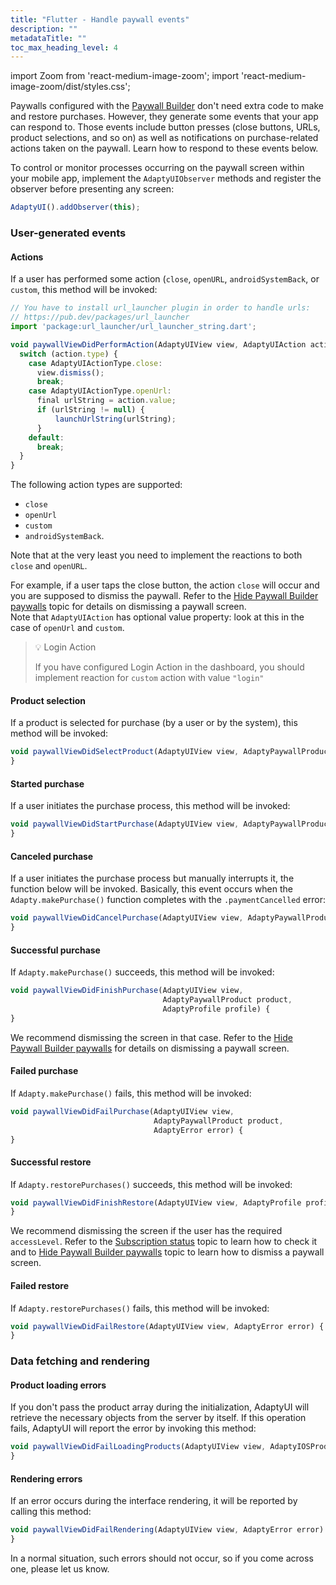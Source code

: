 ```yaml
---
title: "Flutter - Handle paywall events"
description: ""
metadataTitle: ""
toc_max_heading_level: 4
---
```


import Zoom from 'react-medium-image-zoom';
import 'react-medium-image-zoom/dist/styles.css';

Paywalls configured with the [Paywall Builder](adapty-paywall-builder) don't need extra code to make and restore purchases. However, they generate some events that your app can respond to. Those events include button presses (close buttons, URLs, product selections, and so on) as well as notifications on purchase-related actions taken on the paywall. Learn how to respond to these events below.

To control or monitor processes occurring on the paywall screen within your mobile app, implement the `AdaptyUIObserver` methods and register the observer before presenting any screen:

```javascript title="Flutter"
AdaptyUI().addObserver(this);
```

### User-generated events

#### Actions

If a user has performed some action (`close`, `openURL`, `androidSystemBack`, or `custom`, this method will be invoked:

```javascript title="Flutter"
// You have to install url_launcher plugin in order to handle urls:
// https://pub.dev/packages/url_launcher
import 'package:url_launcher/url_launcher_string.dart'; 

void paywallViewDidPerformAction(AdaptyUIView view, AdaptyUIAction action) {
  switch (action.type) {
    case AdaptyUIActionType.close:
      view.dismiss();
      break;
    case AdaptyUIActionType.openUrl:
      final urlString = action.value;
      if (urlString != null) {
          launchUrlString(urlString);
      }
    default:
      break;
  }
}
```

The following action types are supported:

- `close`
- `openUrl`
- `custom`
- `androidSystemBack`. 

Note that at the very least you need to implement the reactions to both `close` and `openURL`.

For example, if a user taps the close button, the action `close` will occur and you are supposed to dismiss the paywall. Refer to the [Hide Paywall Builder paywalls](hide-paywall-builder-paywalls) topic for details on dismissing a paywall screen.  
Note that `AdaptyUIAction` has optional value property: look at this in the case of `openUrl` and `custom`.

> 💡 Login Action
> 
> If you have configured Login Action in the dashboard, you should implement reaction for `custom` action with value `"login"`

#### Product selection

If a product is selected for purchase (by a user or by the system), this method will be invoked:

```javascript title="Flutter"
void paywallViewDidSelectProduct(AdaptyUIView view, AdaptyPaywallProduct product) {
}
```

#### Started purchase

If a user initiates the purchase process, this method will be invoked:

```javascript title="Flutter"
void paywallViewDidStartPurchase(AdaptyUIView view, AdaptyPaywallProduct product) {
}
```

#### Canceled purchase

If a user initiates the purchase process but manually interrupts it, the function below will be invoked. Basically, this event occurs when the `Adapty.makePurchase()` function completes with the `.paymentCancelled` error:

```javascript title="Flutter"
void paywallViewDidCancelPurchase(AdaptyUIView view, AdaptyPaywallProduct product) {
}
```

#### Successful purchase

If `Adapty.makePurchase()` succeeds, this method will be invoked:

```javascript title="Flutter"
void paywallViewDidFinishPurchase(AdaptyUIView view, 
                                  AdaptyPaywallProduct product, 
                                  AdaptyProfile profile) {
}
```

We recommend dismissing the screen in that case. Refer to the [Hide Paywall Builder paywalls](hide-paywall-builder-paywalls) for details on dismissing a paywall screen.

#### Failed purchase

If `Adapty.makePurchase()` fails, this method will be invoked:

```javascript title="Flutter"
void paywallViewDidFailPurchase(AdaptyUIView view, 
                                AdaptyPaywallProduct product, 
                                AdaptyError error) {
}
```

#### Successful restore

If `Adapty.restorePurchases()` succeeds, this method will be invoked:

```javascript title="Flutter"
void paywallViewDidFinishRestore(AdaptyUIView view, AdaptyProfile profile) {
}
```

We recommend dismissing the screen if the user has the required `accessLevel`. Refer to the [Subscription status](subscription-status) topic to learn how to check it and to [Hide Paywall Builder paywalls](hide-paywall-builder-paywalls) topic to learn how to dismiss a paywall screen.

#### Failed restore

If `Adapty.restorePurchases()` fails, this method will be invoked:

```javascript title="Flutter"
void paywallViewDidFailRestore(AdaptyUIView view, AdaptyError error) {
}
```

### Data fetching and rendering

#### Product loading errors

If you don't pass the product array during the initialization, AdaptyUI will retrieve the necessary objects from the server by itself. If this operation fails, AdaptyUI will report the error by invoking this method:

```javascript title="Flutter"
void paywallViewDidFailLoadingProducts(AdaptyUIView view, AdaptyIOSProductsFetchPolicy? fetchPolicy, AdaptyError error) {
}
```

#### Rendering errors

If an error occurs during the interface rendering, it will be reported by calling this method:

```javascript title="Flutter"
void paywallViewDidFailRendering(AdaptyUIView view, AdaptyError error) {
}
```

In a normal situation, such errors should not occur, so if you come across one, please let us know.